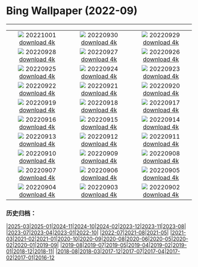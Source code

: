 # Bing Wallpaper (2022-09)
**************
| | | |
| :----: | :----: | :----: |
| ![](https://www.bing.com/th?id=OHR.LotsOBalloons_IT-IT7966841051_1920x1080.jpg) 20221001 [download 4k](https://www.bing.com/th?id=OHR.LotsOBalloons_IT-IT7966841051_UHD.jpg) | ![](https://www.bing.com/th?id=OHR.EubalaenaAustralis_IT-IT6732904295_1920x1080.jpg) 20220930 [download 4k](https://www.bing.com/th?id=OHR.EubalaenaAustralis_IT-IT6732904295_UHD.jpg) | ![](https://www.bing.com/th?id=OHR.InfiniD_IT-IT6371965845_1920x1080.jpg) 20220929 [download 4k](https://www.bing.com/th?id=OHR.InfiniD_IT-IT6371965845_UHD.jpg) |
| ![](https://www.bing.com/th?id=OHR.FosterCoveredBridge_IT-IT5695100114_1920x1080.jpg) 20220928 [download 4k](https://www.bing.com/th?id=OHR.FosterCoveredBridge_IT-IT5695100114_UHD.jpg) | ![](https://www.bing.com/th?id=OHR.YellowstoneUGB_IT-IT4659797303_1920x1080.jpg) 20220927 [download 4k](https://www.bing.com/th?id=OHR.YellowstoneUGB_IT-IT4659797303_UHD.jpg) | ![](https://www.bing.com/th?id=OHR.GoldenJellyfish_IT-IT8000646203_1920x1080.jpg) 20220926 [download 4k](https://www.bing.com/th?id=OHR.GoldenJellyfish_IT-IT8000646203_UHD.jpg) |
| ![](https://www.bing.com/th?id=OHR.AmazonMangroves_IT-IT3007163849_1920x1080.jpg) 20220925 [download 4k](https://www.bing.com/th?id=OHR.AmazonMangroves_IT-IT3007163849_UHD.jpg) | ![](https://www.bing.com/th?id=OHR.DuomoMilan_IT-IT3380381939_1920x1080.jpg) 20220924 [download 4k](https://www.bing.com/th?id=OHR.DuomoMilan_IT-IT3380381939_UHD.jpg) | ![](https://www.bing.com/th?id=OHR.LastDollarRoad_IT-IT2313420373_1920x1080.jpg) 20220923 [download 4k](https://www.bing.com/th?id=OHR.LastDollarRoad_IT-IT2313420373_UHD.jpg) |
| ![](https://www.bing.com/th?id=OHR.SicilyStromboli_IT-IT0428823690_1920x1080.jpg) 20220922 [download 4k](https://www.bing.com/th?id=OHR.SicilyStromboli_IT-IT0428823690_UHD.jpg) | ![](https://www.bing.com/th?id=OHR.PWPeaceDoves_IT-IT0083028932_1920x1080.jpg) 20220921 [download 4k](https://www.bing.com/th?id=OHR.PWPeaceDoves_IT-IT0083028932_UHD.jpg) | ![](https://www.bing.com/th?id=OHR.SitkaOtters_IT-IT9847358142_1920x1080.jpg) 20220920 [download 4k](https://www.bing.com/th?id=OHR.SitkaOtters_IT-IT9847358142_UHD.jpg) |
| ![](https://www.bing.com/th?id=OHR.QueenFuneral_IT-IT7458076770_1920x1080.jpg) 20220919 [download 4k](https://www.bing.com/th?id=OHR.QueenFuneral_IT-IT7458076770_UHD.jpg) | ![](https://www.bing.com/th?id=OHR.ArashiyamaBamboo_IT-IT8044460432_1920x1080.jpg) 20220918 [download 4k](https://www.bing.com/th?id=OHR.ArashiyamaBamboo_IT-IT8044460432_UHD.jpg) | ![](https://www.bing.com/th?id=OHR.Wellenflug_IT-IT7293790301_1920x1080.jpg) 20220917 [download 4k](https://www.bing.com/th?id=OHR.Wellenflug_IT-IT7293790301_UHD.jpg) |
| ![](https://www.bing.com/th?id=OHR.PianePuma_IT-IT7038306480_1920x1080.jpg) 20220916 [download 4k](https://www.bing.com/th?id=OHR.PianePuma_IT-IT7038306480_UHD.jpg) | ![](https://www.bing.com/th?id=OHR.PyreneesPark_IT-IT6786911379_1920x1080.jpg) 20220915 [download 4k](https://www.bing.com/th?id=OHR.PyreneesPark_IT-IT6786911379_UHD.jpg) | ![](https://www.bing.com/th?id=OHR.MarbleCanyon_IT-IT5861186806_1920x1080.jpg) 20220914 [download 4k](https://www.bing.com/th?id=OHR.MarbleCanyon_IT-IT5861186806_UHD.jpg) |
| ![](https://www.bing.com/th?id=OHR.SanMartinoVillage_IT-IT2964177078_1920x1080.jpg) 20220913 [download 4k](https://www.bing.com/th?id=OHR.SanMartinoVillage_IT-IT2964177078_UHD.jpg) | ![](https://www.bing.com/th?id=OHR.Aracari_IT-IT2483138141_1920x1080.jpg) 20220912 [download 4k](https://www.bing.com/th?id=OHR.Aracari_IT-IT2483138141_UHD.jpg) | ![](https://www.bing.com/th?id=OHR.KeralaIndia_IT-IT1808898393_1920x1080.jpg) 20220911 [download 4k](https://www.bing.com/th?id=OHR.KeralaIndia_IT-IT1808898393_UHD.jpg) |
| ![](https://www.bing.com/th?id=OHR.KLMidAutumn_IT-IT9746155554_1920x1080.jpg) 20220910 [download 4k](https://www.bing.com/th?id=OHR.KLMidAutumn_IT-IT9746155554_UHD.jpg) | ![](https://www.bing.com/th?id=OHR.BHNMBelize_IT-IT8793840861_1920x1080.jpg) 20220909 [download 4k](https://www.bing.com/th?id=OHR.BHNMBelize_IT-IT8793840861_UHD.jpg) | ![](https://www.bing.com/th?id=OHR.CircumnavigationAnni_IT-IT9116045327_1920x1080.jpg) 20220908 [download 4k](https://www.bing.com/th?id=OHR.CircumnavigationAnni_IT-IT9116045327_UHD.jpg) |
| ![](https://www.bing.com/th?id=OHR.MuseudoAmanha_IT-IT8646913964_1920x1080.jpg) 20220907 [download 4k](https://www.bing.com/th?id=OHR.MuseudoAmanha_IT-IT8646913964_UHD.jpg) | ![](https://www.bing.com/th?id=OHR.SquirrelMushroom_IT-IT8309120322_1920x1080.jpg) 20220906 [download 4k](https://www.bing.com/th?id=OHR.SquirrelMushroom_IT-IT8309120322_UHD.jpg) | ![](https://www.bing.com/th?id=OHR.MMontessori_IT-IT7936361329_1920x1080.jpg) 20220905 [download 4k](https://www.bing.com/th?id=OHR.MMontessori_IT-IT7936361329_UHD.jpg) |
| ![](https://www.bing.com/th?id=OHR.ArambolBeach_IT-IT7629922446_1920x1080.jpg) 20220904 [download 4k](https://www.bing.com/th?id=OHR.ArambolBeach_IT-IT7629922446_UHD.jpg) | ![](https://www.bing.com/th?id=OHR.MalaysiaTwinTowers_IT-IT7316975652_1920x1080.jpg) 20220903 [download 4k](https://www.bing.com/th?id=OHR.MalaysiaTwinTowers_IT-IT7316975652_UHD.jpg) | ![](https://www.bing.com/th?id=OHR.SeitanLimania_IT-IT6645515503_1920x1080.jpg) 20220902 [download 4k](https://www.bing.com/th?id=OHR.SeitanLimania_IT-IT6645515503_UHD.jpg) |

### 历史归档：

|[2025-03](bing/2025-03/2025-03.md)|[2025-01](bing/2025-01/2025-01.md)|[2024-11](bing/2024-11/2024-11.md)|[2024-10](bing/2024-10/2024-10.md)|[2024-02](bing/2024-02/2024-02.md)|[2023-12](bing/2023-12/2023-12.md)|[2023-11](bing/2023-11/2023-11.md)|[2023-08](bing/2023-08/2023-08.md)|
|[2023-07](bing/2023-07/2023-07.md)|[2023-04](bing/2023-04/2023-04.md)|[2023-01](bing/2023-01/2023-01.md)|[2022-10](bing/2022-10/2022-10.md)|
|[2022-07](bing/2022-07/2022-07.md)|[2021-08](bing/2021-08/2021-08.md)|[2021-05](bing/2021-05/2021-05.md)|
|[2021-03](bing/2021-03/2021-03.md)|[2021-02](bing/2021-02/2021-02.md)|[2021-01](bing/2021-01/2021-01.md)|[2020-10](bing/2020-10/2020-10.md)|[2020-09](bing/2020-09/2020-09.md)|[2020-08](bing/2020-08/2020-08.md)|[2020-06](bing/2020-06/2020-06.md)|[2020-05](bing/2020-05/2020-05.md)|[2020-02](bing/2020-02/2020-02.md)|[2020-01](bing/2020-01/2020-01.md)|[2019-09](bing/2019-09/2019-09.md)|
|[2019-08](bing/2019-08/2019-08.md)|[2019-07](bing/2019-07/2019-07.md)|[2019-05](bing/2019-05/2019-05.md)|[2019-04](bing/2019-04/2019-04.md)|[2019-02](bing/2019-02/2019-02.md)|[2019-01](bing/2019-01/2019-01.md)|[2018-12](bing/2018-12/2018-12.md)|[2018-11](bing/2018-11/2018-11.md)|
|[2018-08](bing/2018-08/2018-08.md)|[2018-03](bing/2018-03/2018-03.md)|[2017-12](bing/2017-12/2017-12.md)|[2017-07](bing/2017-07/2017-07.md)|[2017-04](bing/2017-04/2017-04.md)|[2017-02](bing/2017-02/2017-02.md)|[2017-01](bing/2017-01/2017-01.md)|[2016-12](bing/2016-12/2016-12.md)